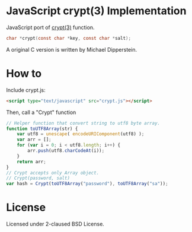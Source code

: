 JavaScript crypt(3) Implementation
===================================

JavaScript port of [crypt(3)](http://linux.die.net/man/3/crypt) function.

~~~c
char *crypt(const char *key, const char *salt);
~~~

A original C version is written by Michael Dipperstein.

How to
========

Include crypt.js:
```html
<script type="text/javascript" src="crypt.js"></script>
```

Then, call a "Crypt" function
```js
// Helper function that convert string to utf8 byte array.
function toUTF8Array(str) {
	var utf8 = unescape( encodeURIComponent(utf8) );
	var arr = [];
	for (var i = 0; i < utf8.length; i++) {
		arr.push(utf8.charCodeAt(i));
	}
	return arr;
}
// Crypt accepts only Array object.
// Crypt(password, salt)
var hash = Crypt(toUTF8Array("password"), toUTF8Array("sa"));
```

License
========
Licensed under 2-claused BSD License.
